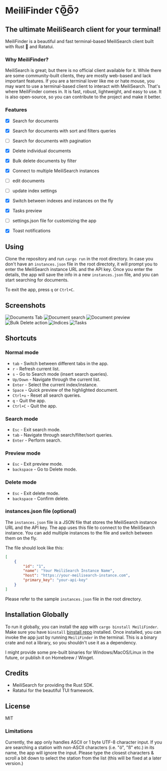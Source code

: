 # MeiliFinder ʕʘ̅͜ʘ̅ʔ 

## The ultimate MeiliSearch client for your terminal!

MeiliFinder is a beautiful and fast terminal-based MeiliSearch client built with Rust 🦀 and Ratatui. 

### Why MeiliFinder?

MeiliSearch is great; but there is no official client available for it. While there are some community-built clients, they are mostly web-based and lack important features. If you are a terminal lover like me or hate mouse, you may want to use a terminal-based client to interact with MeiliSearch. That's where MeiliFinder comes in. It is fast, robust, lightweight, and easy to use. It is also open-source, so you can contribute to the project and make it better.

### Features

- [x] Search for documents
- [x] Search for documents with sort and filters queries
- [ ] Search for documents with pagination
- [x] Delete individual documents
- [x] Bulk delete documents by filter
- [x] Connect to multiple MeiliSearch instances
- [ ] edit documents
- [ ] update index settings
- [x] Switch between indexes and instances on the fly
- [x] Tasks preview
- [ ] settings.json file for customizing the app
- [x] Toast notifications


## Using

Clone the repository and run `cargo run` in the root directory.
In case you don't have an `instances.json` file in the root directoty, it will prompt you to enter the MeiliSearch instance URL and the API key. Once you enter the details, the app will save the info in a new `instances.json` file, and you can start searching for documents. 

To exit the app, press `q` or `Ctrl+C`.


## Screenshots

![Documents Tab](https://imgur.com/Wx66b36.png)
![Document search](https://imgur.com/m3U5vP3.png)
![Document preview](https://imgur.com/BIXyxJZ.png)
![Bulk Delete action](https://imgur.com/CglAOhv.png)
![Indices](https://imgur.com/FvA9Q3m.png)
![Tasks](https://imgur.com/ohVbWsw.png)


## Shortcuts

### Normal mode

- `tab` - Switch between different tabs in the app.
- `r` - Refresh current list.
- `s` - Go to Search mode (insert search queries).
- `Up/Down` - Navigate through the current list.
- `Enter` - Select the current index/instance.
- `Space` - Quick preview of the highlighted document.
- `Ctrl+u` - Reset all search queries.
- `q` - Quit the app.
- `Ctrl+C` - Quit the app.

### Search mode

- `Esc` - Exit search mode.
- `tab` - Navigate through search/filter/sort queries.
- `Enter` - Perform search.

### Preview mode

- `Esc` - Exit preview mode.
- `backspace` - Go to Delete mode.

### Delete mode

- `Esc` - Exit delete mode.
- `backspace` - Confirm delete.


### instances.json file (optional)

The `instances.json` file is a JSON file that stores the MeiliSearch instance URL and the API key. The app uses this file to connect to the MeiliSearch instance. You can add multiple instances to the file and switch between them on the fly. 

The file should look like this:

```json
[
	{
		"id": "1",
		"name": "Your MeiliSearch Instance Name",
		"host": "https://your-meilisearch-instance.com",
		"primary_key": "your-api-key"
	}
]
```

Please refer to the sample `instances.json` file in the root directory.

## Installation Globally

To run it globally, you can install the app with `cargo binstall MeiliFinder`. Make sure you have `binstall` [binstall repo](https://github.com/cargo-bins/cargo-binstall) installed. Once installed, you can invoke the app just by running `MeiliFinder` in the terminal.
This is a binary crate and not a library, so you shouldn't use it as a dependency.

I might provide some pre-built binaries for Windows/MacOS/Linux in the future, or publish it on Homebrew / Winget.


## Credits

- MeiliSearch for providing the Rust SDK.
- Ratatui for the beautiful TUI framework.

## License

MIT

### Limitations

Currently, the app only handles ASCII or 1 byte UTF-8 character input. If you are searching a station with non-ASCII characters (i.e. "ö", "ß" etc.) in its name, the app will ignore the input. Please type the closest characters & scroll a bit down to select the station from the list (this will be fixed at a later version.)

